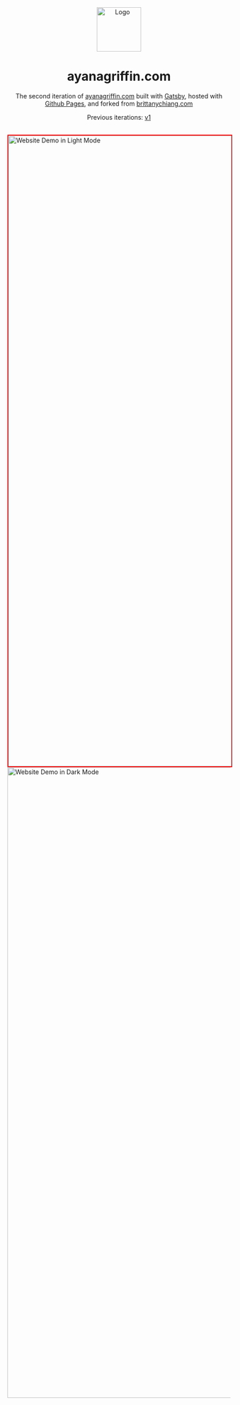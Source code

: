 <div align="center">
  <img alt="Logo" src="https://user-images.githubusercontent.com/69114559/113083804-b81b1480-9191-11eb-8bd1-7cec6b303e6d.png" width="100" />
</div>
<h1 align="center">
  ayanagriffin.com
</h1>
<p align="center">
  The second iteration of <a href="https://ayanagriffin.com" target="_blank">ayanagriffin.com</a> built with <a href="https://www.gatsbyjs.org/" target="_blank">Gatsby</a>, hosted with <a href="https://pages.github.com/" target="_blank">Github Pages</a>, and forked from <a href="https://brittanychiang.com" target="_blank">brittanychiang.com</a>
</p>
<p align="center">
  Previous iterations:
  <a href="https://github.com/ayanagriffin/portfolio-v1" target="_blank">v1</a>

</p>
<br/>


<img width="1425" style="border: 2px solid red;" alt="Website Demo in Light Mode" src="https://user-images.githubusercontent.com/69114559/113785449-01b4b380-96ec-11eb-82bd-3694ba2b4e3f.png">
<img width="1425" alt="Website Demo in Dark Mode" src="https://user-images.githubusercontent.com/69114559/113785443-00838680-96ec-11eb-8231-f636d58e3290.png">
